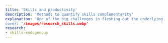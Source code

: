 ```yaml
---
title: 'Skills and productivity'
description: 'Methods to quantify skills complementarity'
explanation: 'One of the big challenges in fleshing out the underlying mechanisms of productivity is measuring how different skills come together to produce more, i.e. their complementarity. Typically, complementarity is approximated by looking at skill profiles that co-occur more often than expected. This research area takes a different (more direct) approach by proposing models that are explicit about the relationship between skills firm technology. At the moment, you can read my work with Zach Kessler on how we estimate the wage fraction that is due to complementarities (as opposed to their individual contributions). This is an active work stream so more publications will be posted soon.
cover: '/images/research_skills.webp'
research:
- skills-endogenous
---
```

